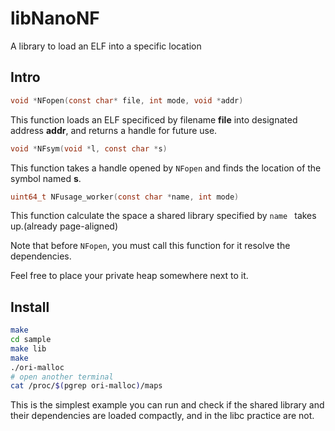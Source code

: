 # libNanoNF
A library to load an ELF into a specific location

## Intro
```c
void *NFopen(const char* file, int mode, void *addr)
```
This function loads an ELF specificed by filename **file** into designated address **addr**, and returns a handle for future use.

```c
void *NFsym(void *l, const char *s)
```
This function takes a handle opened by ```NFopen``` and finds the location of the symbol named **s**.

```c
uint64_t NFusage_worker(const char *name, int mode)
```
This function calculate the space a shared library specified by ``name `` takes up.(already page-aligned)

Note that before ``NFopen``, you must call this function for it resolve the dependencies.

Feel free to place your private heap somewhere next to it.

## Install
```bash
make
cd sample
make lib
make
./ori-malloc
# open another terminal
cat /proc/$(pgrep ori-malloc)/maps
```
This is the simplest example you can run and check if the shared library and their dependencies are loaded compactly, 
and in the libc practice are not.
